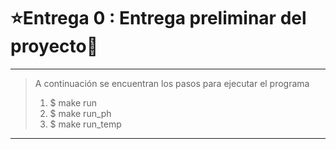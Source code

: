 # ⭐️Entrega 0 : Entrega preliminar del proyecto🤖️
---
> A continuación se encuentran los pasos para ejecutar el programa
> 1. $ make run
> 2. $ make run_ph
> 3. $ make run_temp
----

